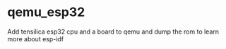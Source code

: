 # qemu_esp32
Add tensilica esp32 cpu and a board to qemu and dump the rom to learn more about esp-idf
